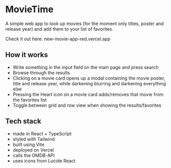 # MovieTime

A simple web app to look up movies (for the moment only titles, poster and release year) and add them to your list of favorites.

Check it out here: new-movie-app-red.vercel.app

## How it works
- Write something in the input field on the main page and press search
- Browse through the results
- Clicking on a movie card opens up a modal containing the movie poster, title and release year, while darkening blurring and darkening everything else
- Pressing the Heart icon on a movie card adds/removes that movie from the favorites list
- Toggle between grid and row view when showing the results/favorites


## Tech stack
- made in React + TypeScript
- styled with Tailwind
- built using Vite
- deployed on Vercel
- calls the OMDB-API
- uses icons from Lucide React
